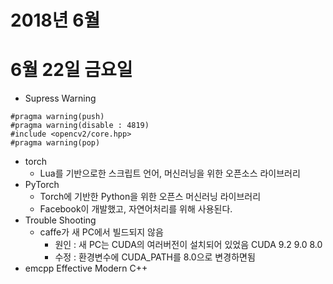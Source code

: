 # 2018년 6월
# 6월 22일 금요일
* Supress Warning
````
#pragma warning(push)
#pragma warning(disable : 4819)
#include <opencv2/core.hpp>
#pragma warning(pop)
````
* torch
  * Lua를 기반으로한 스크립트 언어, 머신러닝을 위한 오픈소스 라이브러리
* PyTorch
  * Torch에 기반한 Python을 위한 오픈스 머신러닝 라이브러리
  * Facebook이 개발했고, 자연어처리를 위해 사용된다.
* Trouble Shooting
  * caffe가 새 PC에서 빌드되지 않음
    * 원인 : 새 PC는 CUDA의 여러버전이 설치되어 있었음 CUDA 9.2 9.0 8.0
    * 수정 : 환경변수에 CUDA_PATH를 8.0으로 변경하면됨
* emcpp Effective Modern C++
